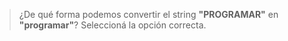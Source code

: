 > ¿De qué forma podemos convertir el string **"PROGRAMAR"** en **"programar"**? Seleccioná la opción correcta.